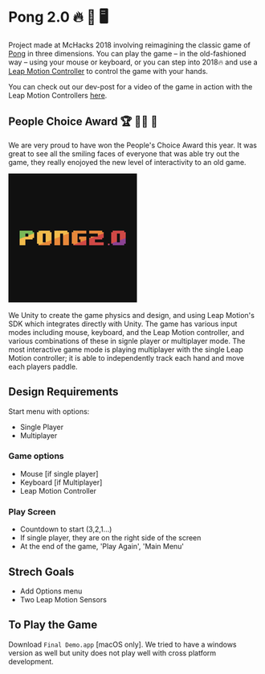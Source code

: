 # Pong 2.0 🔥 🏓 🖥

Project made at McHacks 2018 involving reimagining the classic game of <a href="https://en.wikipedia.org/wiki/Pong">Pong</a> in three dimensions. You can play the game – in the old-fashioned way – using your mouse or keyboard, or you can step into 2018🔥 and use a <a href = "https://www.leapmotion.com">Leap Motion Controller</a> to control the game with your hands. 

You can check out our dev-post for a video of the game in action with the Leap Motion Controllers <a href="https://devpost.com/software/pong2-0-ufwlvb#updates">here</a>.

## People Choice Award 🏆 🙌🏼 🎉

We are very proud to have won the People's Choice Award this year. It was great to see all the smiling faces of everyone that was able try out the game, they really enojoyed the new level of interactivity to an old game.

![pong-logo](pong-background@256px.png)

We Unity to create the game physics and design, and using Leap Motion's SDK which integrates directly with Unity. The game has various input modes including mouse, keyboard, and the Leap Motion controller, and various combinations of these in signle player or multiplayer mode. The most interactive game mode is playing multiplayer with the single Leap Motion controller; it is able to independently track each hand and move each players paddle.

## Design Requirements

Start menu with options:

- Single Player
- Multiplayer

### Game options

- Mouse [if single player]
- Keyboard [if Multiplayer]
- Leap Motion Controller

### Play Screen

- Countdown to start (3,2,1...)
- If single player, they are on the right side of the screen
- At the end of the game, 'Play Again', 'Main Menu'

## Strech Goals

- Add Options menu
- Two Leap Motion Sensors

## To Play the Game

Download `Final Demo.app` [macOS only]. We tried to have a windows version as well but unity does not play well with cross platform development.
